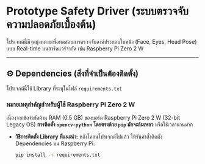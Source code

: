 # Prototype Safety Driver (ระบบตรวจจับความปลอดภัยเบื้องต้น)

โปรเจกต์นี้มีจุดมุ่งหมายเพื่อทดสอบการตรวจจับองค์ประกอบใบหน้า (Face, Eyes, Head Pose) แบบ Real-time บนฮาร์ดแวร์จำกัด เช่น Raspberry Pi Zero 2 W

---

## ⚙️ Dependencies (สิ่งที่จำเป็นต้องติดตั้ง)

โปรเจกต์นี้ใช้ Library ที่ระบุในไฟล์ `requirements.txt`

### หมายเหตุสำคัญสำหรับผู้ใช้ Raspberry Pi Zero 2 W

เนื่องจากข้อจำกัดด้าน RAM (0.5 GB) ของบอร์ด Raspberry Pi Zero 2 W (32-bit Legacy OS) **การติดตั้ง `opencv-python` โดยตรงด้วย `pip` มักจะล้มเหลว** หรือใช้เวลานานมาก

* **วิธีการติดตั้ง Library ที่แนะนำ:** หลังโคลนโปรเจกต์ไปแล้ว ให้รันคำสั่งติดตั้ง Dependencies บน Raspberry Pi:
  ```bash
  pip install -r requirements.txt